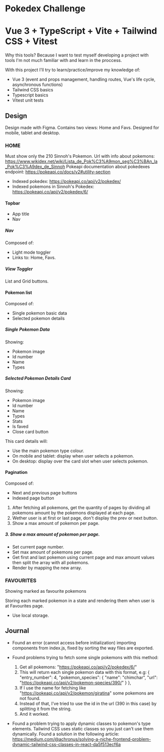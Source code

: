 # Pokedex Challenge
# Vue 3 + TypeScript + Vite + Tailwind CSS + Vitest

Why this tools? Because I want to test myself developing a project with tools I'm not much familiar with and learn in the proccess.

With this project I'll try to learn/practice/improve my knowledge of:
- Vue 3 (event and props management, handling routes, Vue's life cycle, asynchronous functions)
- Tailwind CSS basics
- Typescript basics
- Vitest unit tests

## Design
Design made with Figma. Contains two views: Home and Favs. Designed for mobile, tablet and desktop.

### HOME
Must show only the 210 Sinnoh's Pokemon.
Url with info about pokemons: https://www.wikidex.net/wiki/Lista_de_Pok%C3%A9mon_seg%C3%BAn_la_Pok%C3%A9dex_de_Sinnoh
Pokeapi documentation about pokedexes endpoint: https://pokeapi.co/docs/v2#utility-section

- Indexed pokedex: https://pokeapi.co/api/v2/pokedex/
- Indexed pokemons in Sinnoh's Pokedex: https://pokeapi.co/api/v2/pokedex/6/

#### Topbar
- App title
- Nav

##### Nav
Composed of:
- Light mode toggler
- Links to: Home, Favs.

##### View Toggler
List and Grid buttons.

#### Pokemon list
Composed of:
- Single pokemon basic data
- Selected pokemon details

##### Single Pokemon Data
Showing:
- Pokemon image
- Id number
- Name
- Types

##### Selected Pokemon Details Card
Showing:
- Pokemon image
- Id number
- Name
- Types
- Stats
- Is faved
- Close card button

This card details will:
- Use the main pokemon type colour.
- On mobile and tablet: display when user selects a pokemon.
- On desktop: display over the card slot when user selects pokemon.

#### Pagination
Composed of:
- Next and previous page buttons
- Indexed page button

1. After fetching all pokemons, get the quantity of pages by dividing all pokemons amount by the pokemons displayed at each page.
2. Wether user is at first or last page, don't display the prev or next button.
3. Show a max amount of pokemon per page.

##### 3. Show a max amount of pokemon per page.
- Set current page number.
- Set max amount of pokemons per page.
- Get first and last pokemon using current page and max amount values then split the array with all pokemons.
- Render by mapping the new array.

### FAVOURITES
Showing marked as favourite pokemons

Storing each marked pokemon in a state and rendering them when user is at Favourites page.
* Use local storage.


## Journal
- Found an error (cannot access before initialization) importing components from index.js, fixed by sorting the way files are exported.
- Found problems trying to fetch some single pokemons with this method:
    1. Get all pokemons: "https://pokeapi.co/api/v2/pokedex/6/"
    2. This will return each single pokemon data with this format, e.g:
    {
      "entry_number": 4,
      "pokemon_species": {
        "name": "chimchar",
        "url": "https://pokeapi.co/api/v2/pokemon-species/390/"
      }
    },
    3. If I use the name for fetching like "https://pokeapi.co/api/v2/pokemon/giratina" some pokemons are not found.
    4. Instead of that, I've tried to use the id in the url (390 in this case) by splitting it from the string.
    5. And it worked.

- Found a problem trying to apply dynamic classes to pokemon's type elements. Tailwind CSS uses static classes so you just can't use them dynamically. Found a solution in the following article:
https://medium.com/@achronus/solving-a-niche-frontend-problem-dynamic-tailwind-css-classes-in-react-da5f513ecf6a